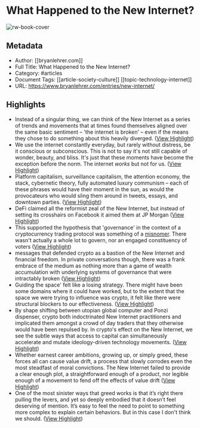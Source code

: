# What Happened to the New Internet?

![rw-book-cover](https://d2w9rnfcy7mm78.cloudfront.net/24596544/original_d097183d1a1f9643a83d24313ae12d13.png?1699419764?bc=0)

## Metadata
- Author: [[bryanlehrer.com]]
- Full Title: What Happened to the New Internet?
- Category: #articles
- Document Tags: [[article-society-culture]] [[topic-technology-internet]] 
- URL: https://www.bryanlehrer.com/entries/new-internet/

## Highlights
- Instead of a singular thing, we can think of the New Internet as a series of trends and movements that at times found themselves aligned over the same basic sentiment – 'the internet is broken' – even if the means they chose to do something about this heavily diverged. ([View Highlight](https://read.readwise.io/read/01hfe87nc3jrrh90z0zgvtzery))
- We use the internet constantly everyday, but rarely without distress, be it conscious or subconscious. This is not to say it's not still capable of wonder, beauty, and bliss. It's just that these moments have become the exception before the norm. The internet *works* but not for us. ([View Highlight](https://read.readwise.io/read/01hfe86n3x6x4y2je4ck0txshc))
- Platform capitalism, surveillance capitalism, the attention economy, the stack, cybernetic theory, fully automated luxury communism – each of these phrases would have their moment in the sun, as would the provocateurs who would sling them around in tweets, essays, and downtown parties. ([View Highlight](https://read.readwise.io/read/01hfe9db3t9wwrdqemah68ahk4))
- DeFi claimed all the reformist zeal of the New Internet, but instead of setting its crosshairs on Facebook it aimed them at JP Morgan ([View Highlight](https://read.readwise.io/read/01hfebjrshgnmch12q3f2q3421))
- This supported the hypothesis that 'governance' in the context of a cryptocurrency trading protocol was something of a [misnomer](https://otherinter.net/research/uniswap-governance-findings/). There wasn't actually a whole lot to govern, nor an engaged constituency of voters ([View Highlight](https://read.readwise.io/read/01hfec3apdmbyxst3dr89s0ge2))
- messages that defended crypto as a bastion of the New Internet and financial freedom. In private conversations though, there was a frank embrace of the medium as nothing more than a game of wealth accumulation with underlying systems of governance that were intractably broken ([View Highlight](https://read.readwise.io/read/01hfec3sze9796gr868w491ch4))
- Guiding the space' felt like a losing strategy. There might have been some domains where it could have worked, but to the extent that the space we were trying to influence was crypto, it felt like there were structural blockers to our effectiveness. ([View Highlight](https://read.readwise.io/read/01hfec7d4b4q5hkk9v5ne80nzn))
- By shape shifting between utopian global computer and Ponzi dispenser, crypto both indoctrinated New Internet practitioners and implicated them amongst a crowd of day traders that they otherwise would have been repulsed by. In crypto's effect on the New Internet, we see the subtle ways that access to capital can simultaneously accelerate and mutate ideology-driven technology movements. ([View Highlight](https://read.readwise.io/read/01hfec8fmaxh6r0ta3cetcs1tr))
- Whether earnest career ambitions, growing up, or simply greed, these forces all can cause value drift, a process that slowly corrodes even the most steadfast of moral convictions. The New Internet failed to provide a clear enough plot, a straightforward enough of a product, nor legible enough of a movement to fend off the effects of value drift ([View Highlight](https://read.readwise.io/read/01hfec8sgyhxc1bbnd7eq2hrys))
- One of the most sinister ways that greed works is that it’s right there pulling the levers, and yet so deeply embodied that it doesn’t feel deserving of mention. It’s easy to feel the need to point to something more complex to explain certain behaviors. But in this case I don't think we should. ([View Highlight](https://read.readwise.io/read/01hfec9ryhnywc11n80dq1r518))
